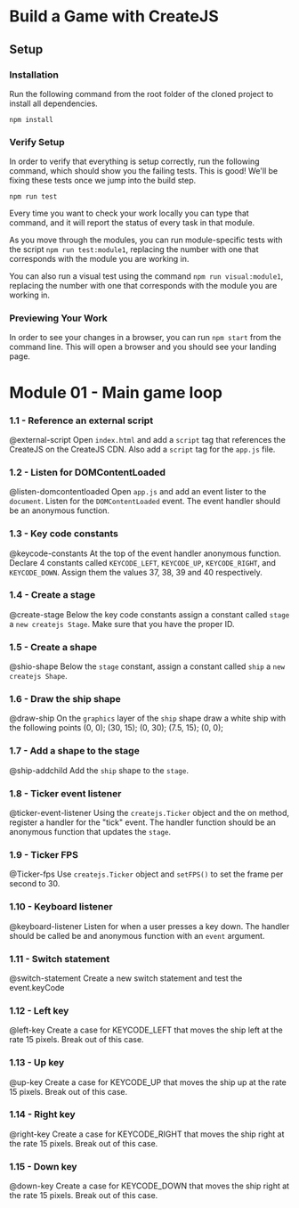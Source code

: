 # Build a Game with CreateJS

## Setup

### Installation

Run the following command from the root folder of the cloned project to install all dependencies.

`npm install`

### Verify Setup

In order to verify that everything is setup correctly, run the following command, which should show you the failing tests. This is good! We'll be fixing these tests once we jump into the build step.

`npm run test`

Every time you want to check your work locally you can type that command, and it will report the status of every task in that module.

As you move through the modules, you can run module-specific tests with the script `npm run test:module1`, replacing the number with one that corresponds with the module you are working in.

You can also run a visual test using the command `npm run visual:module1`, replacing the number with one that corresponds with the module you are working in.

### Previewing Your Work

In order to see your changes in a browser, you can run `npm start` from the command line. This will open a browser and you should see your landing page.

# Module 01 - Main game loop

### 1.1 - Reference an external script

@external-script Open `index.html` and add a `script` tag that references the CreateJS on the CreateJS CDN. Also add a `script` tag for the `app.js` file.

### 1.2 - Listen for DOMContentLoaded

@listen-domcontentloaded Open `app.js` and add an event lister to the `document`. Listen for the `DOMContentLoaded` event. The event handler should be an anonymous function.

### 1.3 - Key code constants

@keycode-constants At the top of the event handler anonymous function. Declare 4 constants called `KEYCODE_LEFT`, `KEYCODE_UP`, `KEYCODE_RIGHT`, and `KEYCODE_DOWN`. Assign them the values 37, 38, 39 and 40 respectively.

### 1.4 - Create a stage

@create-stage Below the key code constants assign a constant called `stage` a `new createjs Stage`. Make sure that you have the proper ID.

### 1.5 - Create a shape

@shio-shape Below the `stage` constant, assign a constant called `ship` a `new createjs Shape`.

### 1.6 - Draw the ship shape

@draw-ship On the `graphics` layer of the `ship` shape draw a white ship with the following points (0, 0); (30, 15); (0, 30); (7.5, 15); (0, 0);

### 1.7 - Add a shape to the stage

@ship-addchild Add the `ship` shape to the `stage`.

### 1.8 - Ticker event listener

@ticker-event-listener Using the `createjs.Ticker` object and the on method, register a handler for the "tick" event. The handler function should be an anonymous function that updates the `stage`.

### 1.9 - Ticker FPS

@Ticker-fps Use `createjs.Ticker` object and `setFPS()` to set the frame per second to 30.

### 1.10 - Keyboard listener

@keyboard-listener Listen for when a user presses a key down. The handler should be called be and anonymous function with an `event` argument.

### 1.11 - Switch statement

@switch-statement Create a new switch statement and test the event.keyCode

### 1.12 - Left key

@left-key Create a case for KEYCODE_LEFT that moves the ship left at the rate 15 pixels. Break out of this case.

### 1.13 - Up key

@up-key Create a case for KEYCODE_UP that moves the ship up at the rate 15 pixels. Break out of this case.

### 1.14 - Right key

@right-key Create a case for KEYCODE_RIGHT that moves the ship right at the rate 15 pixels. Break out of this case.

### 1.15 - Down key

@down-key Create a case for KEYCODE_DOWN that moves the ship right at the rate 15 pixels. Break out of this case.